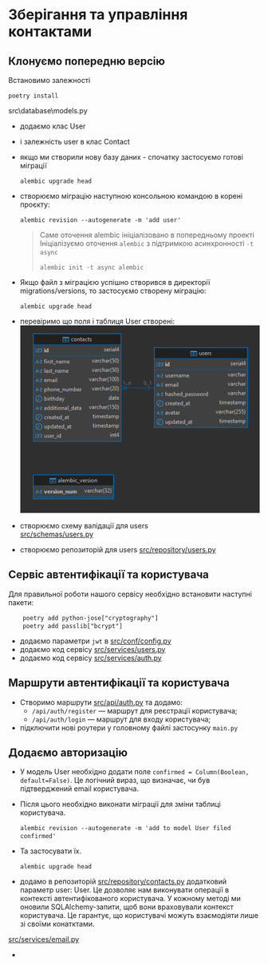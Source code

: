 # Зберігання та управління контактами

## Клонуємо попередню версію

Встановимо залежності

```shell
poetry install
```

src\database\models.py

- додаємо клас User
- і залежність user в клас Contact
- якщо ми створили нову базу даних - спочатку застосуємо готові міграції
  ```shell
  alembic upgrade head
  ```
- створюємо міграцію наступною консольною командою в корені проєкту:
  ```Shell
  alembic revision --autogenerate -m 'add user'
  ```
  > Саме оточення alembic ініціалізовано в попередньому проекті
  > Ініціалізуємо оточення `alembic` з підтримкою асинхронності `-t async`
  >
  > ```shell
  > alembic init -t async alembic
  > ```
- Якщо файл з міграцією успішно створився в директорії migrations/versions, то застосуємо створену міграцію:
  ```shell
  alembic upgrade head
  ```
- перевіримо що поля і таблиця User створені:  
  ![alt text](md.media/001.png)

- створюємо схему валідації для users  
  [src/schemas/users.py](src/schemas/users.py)

- створюємо репозиторій для users
  [src/repository/users.py](src/repository/users.py)

## Сервіс автентифікації та користувача

Для правильної роботи нашого сервісу необхідно встановити наступні пакети:

```shell
    poetry add python-jose["cryptography"]
    poetry add passlib["bcrypt"]
```

- додаємо параметри `jwt` в [src/conf/config.py](src/conf/config.py)
- додаємо код сервісу [src/services/users.py](src/services/users.py)
- додаємо код сервісу [src/services/auth.py](src/services/auth.py)

## Маршрути автентифікації та користувача

- Створимо маршрути [src/api/auth.py](src/api/auth.py) та додамо:
  - `/api/auth/register` — маршрут для реєстрації користувача;
  - `/api/auth/login` — маршрут для входу користувача;
- підключити нові роутери у головному файлі застосунку `main.py`

## Додаємо авторизацію

- У модель User необхідно додати поле `confirmed = Column(Boolean, default=False)`. Це логічний вираз, що визначає, чи був підтверджений email користувача.
- Після цього необхідно виконати міграції для зміни таблиці користувача.
  ```shell
  alembic revision --autogenerate -m 'add to model User filed confirmed'
  ```
- Та застосувати їх.

  ```shell
  alembic upgrade head
  ```

- додамо в репозиторій [src/repository/contacts.py](src/repository/contacts.py) додатковий параметр user: User. Це дозволяє нам виконувати операції в контексті автентифікованого користувача. У кожному методі ми оновили SQLAlchemy-запити, щоб вони враховували контекст користувача. Це гарантує, що користувачі можуть взаємодіяти лише зі своїми конатктами.

[src/services/email.py](src/services/email.py)

-
